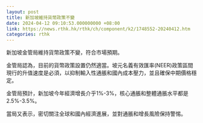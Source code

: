 ```yaml
---
layout: post
title: 新加坡維持貨幣政策不變
date: 2024-04-12 09:10:53.000000000 +08:00
link: https://news.rthk.hk/rthk/ch/component/k2/1748552-20240412.htm
categories: rthk
---
```


新加坡金管局維持貨幣政策不變，符合市場預期。

金管局認為，目前的貨幣政策設置仍然適當。坡元名義有效匯率(NEER)政策區間現行的升值速度是必須，以抑制輸入性通脹和國內成本壓力，並且確保中期價格穩定。

金管局預計，新加坡今年經濟增長介乎1%-3%，核心通脹和整體通脹水平都是2.5%-3.5%。

當局又表示，密切關注全球和國內經濟進展，並對通脹和增長風險保持警惕。
